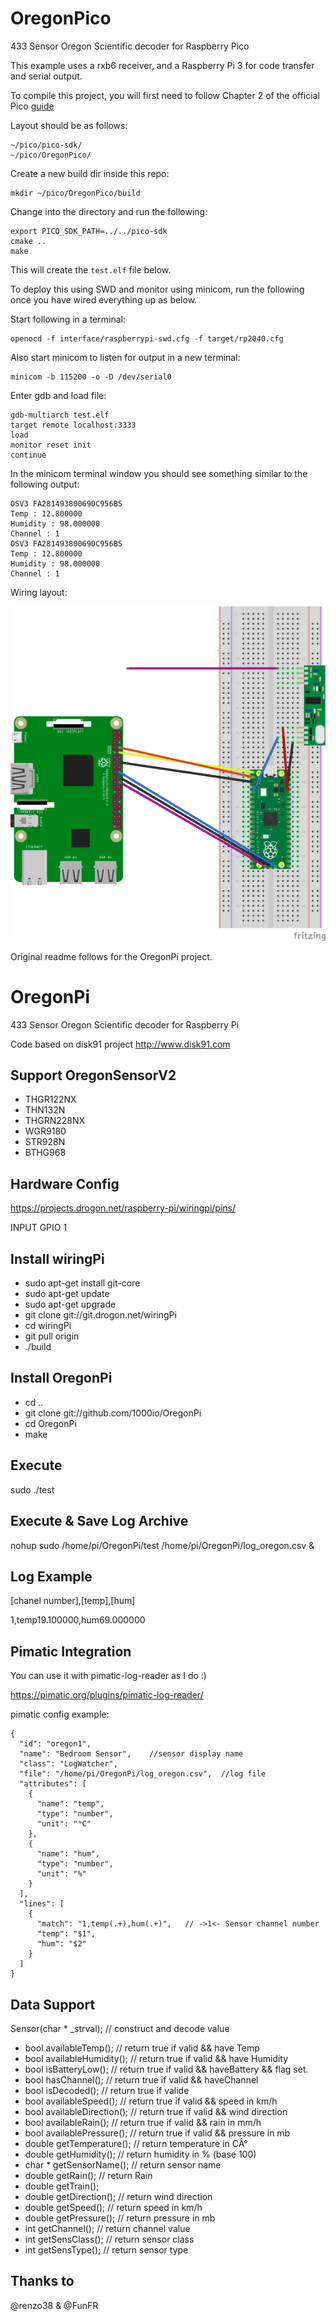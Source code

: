 OregonPico
=========
433 Sensor Oregon Scientific decoder for Raspberry Pico

This example uses a rxb6 receiver, and a Raspberry Pi 3 for code transfer and serial output.

To compile this project, you will first need to follow Chapter 2 of the official Pico [guide](https://datasheets.raspberrypi.org/pico/getting-started-with-pico.pdf)

Layout should be as follows:
```
~/pico/pico-sdk/
~/pico/OregonPico/
```

Create a new build dir inside this repo:
```
mkdir ~/pico/OregonPico/build
```

Change into the directory and run the following:

```
export PICO_SDK_PATH=../../pico-sdk
cmake ..
make
```

This will create the `test.elf` file below.

To deploy this using SWD and monitor using minicom, run the following once you have wired everything up as below.

Start following in a terminal:
```
openocd -f interface/raspberrypi-swd.cfg -f target/rp2040.cfg
```

Also start minicom to listen for output in a new terminal:
```
minicom -b 115200 -o -D /dev/serial0
```

Enter gdb and load file:
```
gdb-multiarch test.elf
target remote localhost:3333
load
monitor reset init
continue
```

In the minicom terminal window you should see something similar to the following output:
```
OSV3 FA281493800690C956B5
Temp : 12.800000
Humidity : 98.000000
Channel : 1
OSV3 FA281493800690C956B5
Temp : 12.800000
Humidity : 98.000000
Channel : 1
```

Wiring layout:


![wiring layout](oregonpico.png)



Original readme follows for the OregonPi project.


OregonPi
========

433 Sensor Oregon Scientific decoder for Raspberry Pi

Code based on disk91 project http://www.disk91.com

Support OregonSensorV2
----------------------

 - THGR122NX
 - THN132N
 - THGRN228NX
 - WGR9180
 - STR928N
 - BTHG968

Hardware Config
---------------

https://projects.drogon.net/raspberry-pi/wiringpi/pins/

INPUT GPIO 1

Install wiringPi
----------------

 - sudo apt-get install git-core
 - sudo apt-get update
 - sudo apt-get upgrade
 - git clone git://git.drogon.net/wiringPi
 - cd wiringPi
 - git pull origin
 - ./build

Install OregonPi
----------------

 - cd ..
 - git clone git://github.com/1000io/OregonPi
 - cd OregonPi
 - make

Execute
-------

sudo ./test

Execute & Save Log Archive
--------------------------

nohup sudo /home/pi/OregonPi/test /home/pi/OregonPi/log_oregon.csv &

Log Example
-----------

[chanel number],[temp],[hum]

1,temp19.100000,hum69.000000

Pimatic Integration
-------------------

You can use it with pimatic-log-reader as I do :)

https://pimatic.org/plugins/pimatic-log-reader/

pimatic config example:

    {
      "id": "oregon1",
      "name": "Bedroom Sensor",    //sensor display name
      "class": "LogWatcher",
      "file": "/home/pi/OregonPi/log_oregon.csv",  //log file
      "attributes": [
        {
          "name": "temp",
          "type": "number",
          "unit": "°C"
        },
        {
          "name": "hum",
          "type": "number",
          "unit": "%"
        }
      ],
      "lines": [
        {
          "match": "1,temp(.+),hum(.+)",   // ->1<- Sensor channel number
          "temp": "$1",
          "hum": "$2"
        }
      ]
    }

Data Support
------------

Sensor(char * _strval); // construct and decode value

 - bool availableTemp(); // return true if valid && have Temp
 - bool availableHumidity(); // return true if valid && have Humidity
 - bool isBatteryLow(); // return true if valid && haveBattery && flag set.
 - bool hasChannel(); // return true if valid && haveChannel
 - bool isDecoded(); // return true if valide
 - bool availableSpeed(); // return true if valid && speed in km/h
 - bool availableDirection(); // return true if valid && wind direction
 - bool availableRain(); // return true if valid && rain in mm/h
 - bool availablePressure(); // return true if valid && pressure in mb
 - double getTemperature(); // return temperature in CÂ°
 - double getHumidity(); // return humidity in % (base 100)
 - char * getSensorName(); // return sensor name
 - double getRain(); // return Rain
 - double getTrain();
 - double getDirection(); // return wind direction
 - double getSpeed(); // return speed in km/h
 - double getPressure(); // return pressure in mb
 - int getChannel(); // return channel value
 - int getSensClass(); // return sensor class
 - int getSensType(); // return sensor type

Thanks to
---------

@renzo38 & @FunFR


